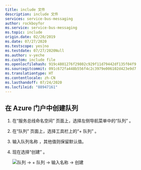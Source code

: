 ```yaml
---
title: include 文件
description: include 文件
services: service-bus-messaging
author: rockboyfor
ms.service: service-bus-messaging
ms.topic: include
origin.date: 02/20/2019
ms.date: 07/27/2020
ms.testscope: yes|no
ms.testdate: 07/27/2020Null
ms.author: v-yeche
ms.custom: include file
ms.openlocfilehash: 919c4801276f29802c929f11d79442df135f04f9
ms.sourcegitcommit: 091c672fa448b556f4c2c3979e006102d423e9d7
ms.translationtype: HT
ms.contentlocale: zh-CN
ms.lasthandoff: 07/24/2020
ms.locfileid: "88947161"
---
```

## <a name="create-a-queue-in-the-azure-portal"></a>在 Azure 门户中创建队列
1. 在“服务总线命名空间”  页面上，选择左侧导航菜单中的“队列”  。
1. 在“队列”  页面上，选择工具栏上的“+ 队列”  。
1. 输入队列名称  ，其他值则保留默认值。
1. 现在选择“创建”  。

    ![队列 -> + 队列 -> 输入名称 -> 创建](./media/service-bus-create-queue-portal/create-queue3.png)

<!-- Update_Description: update meta properties, wording update, update link -->
